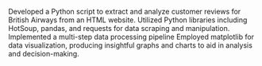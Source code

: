 Developed a Python script to extract and analyze customer reviews for British Airways from an HTML website.
Utilized Python libraries including HotSoup, pandas, and requests for data scraping and manipulation.
Implemented a multi-step data processing pipeline 
Employed  matplotlib for data visualization, producing insightful graphs and charts to aid in analysis and decision-making.
